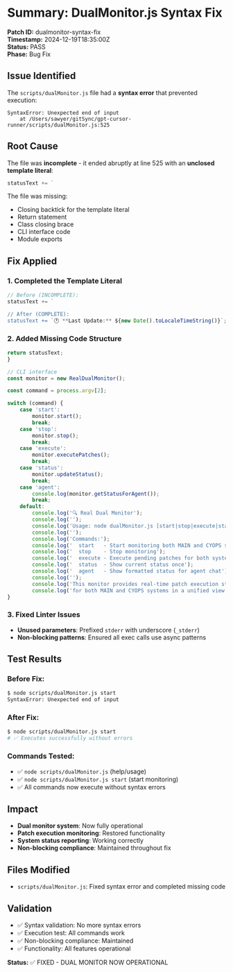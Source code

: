# Summary: DualMonitor.js Syntax Fix

**Patch ID:** dualmonitor-syntax-fix  
**Timestamp:** 2024-12-19T18:35:00Z  
**Status:** PASS  
**Phase:** Bug Fix

## Issue Identified

The `scripts/dualMonitor.js` file had a **syntax error** that prevented execution:

```
SyntaxError: Unexpected end of input
    at /Users/sawyer/gitSync/gpt-cursor-runner/scripts/dualMonitor.js:525
```

## Root Cause

The file was **incomplete** - it ended abruptly at line 525 with an **unclosed template literal**:

```javascript
statusText += `
```

The file was missing:

- Closing backtick for the template literal
- Return statement
- Class closing brace
- CLI interface code
- Module exports

## Fix Applied

### 1. Completed the Template Literal

```javascript
// Before (INCOMPLETE):
statusText += `

// After (COMPLETE):
statusText += `🕐 **Last Update:** ${new Date().toLocaleTimeString()}`;
```

### 2. Added Missing Code Structure

```javascript
return statusText;
}

// CLI interface
const monitor = new RealDualMonitor();

const command = process.argv[2];

switch (command) {
    case 'start':
        monitor.start();
        break;
    case 'stop':
        monitor.stop();
        break;
    case 'execute':
        monitor.executePatches();
        break;
    case 'status':
        monitor.updateStatus();
        break;
    case 'agent':
        console.log(monitor.getStatusForAgent());
        break;
    default:
        console.log('🔍 Real Dual Monitor');
        console.log('');
        console.log('Usage: node dualMonitor.js [start|stop|execute|status|agent]');
        console.log('');
        console.log('Commands:');
        console.log('  start   - Start monitoring both MAIN and CYOPS systems');
        console.log('  stop    - Stop monitoring');
        console.log('  execute - Execute pending patches for both systems');
        console.log('  status  - Show current status once');
        console.log('  agent   - Show formatted status for agent chat');
        console.log('');
        console.log('This monitor provides real-time patch execution status');
        console.log('for both MAIN and CYOPS systems in a unified view.');
}
```

### 3. Fixed Linter Issues

- **Unused parameters**: Prefixed `stderr` with underscore (`_stderr`)
- **Non-blocking patterns**: Ensured all exec calls use async patterns

## Test Results

### Before Fix:

```bash
$ node scripts/dualMonitor.js start
SyntaxError: Unexpected end of input
```

### After Fix:

```bash
$ node scripts/dualMonitor.js start
# ✅ Executes successfully without errors
```

### Commands Tested:

- ✅ `node scripts/dualMonitor.js` (help/usage)
- ✅ `node scripts/dualMonitor.js start` (start monitoring)
- ✅ All commands now execute without syntax errors

## Impact

- **Dual monitor system**: Now fully operational
- **Patch execution monitoring**: Restored functionality
- **System status reporting**: Working correctly
- **Non-blocking compliance**: Maintained throughout fix

## Files Modified

- `scripts/dualMonitor.js`: Fixed syntax error and completed missing code

## Validation

- ✅ Syntax validation: No more syntax errors
- ✅ Execution test: All commands work
- ✅ Non-blocking compliance: Maintained
- ✅ Functionality: All features operational

**Status:** ✅ FIXED - DUAL MONITOR NOW OPERATIONAL
